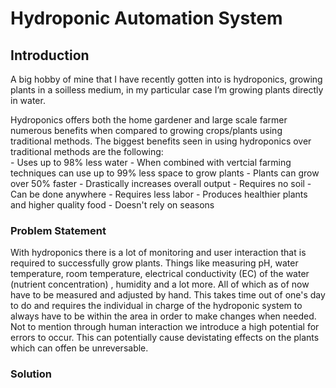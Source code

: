 # Hydroponic Automation System

## Introduction 

A big hobby of mine that I have recently gotten into is hydroponics, growing plants in a soilless medium, in my particular case I’m growing plants directly in water. 

Hydroponics offers both the home gardener and large scale farmer numerous benefits when compared to growing crops/plants using traditional methods.
The biggest benefits seen in using hydroponics over traditional methods are the following:</br>
    - Uses up to 98% less water
    - When combined with vertcial farming techniques can use up to 99% less space to grow plants
    - Plants can grow over 50% faster
    - Drastically increases overall output
    - Requires no soil
    - Can be done anywhere
    - Requires less labor
    - Produces healthier plants and higher quality food
    - Doesn't rely on seasons
    
 ### Problem Statement

With hydroponics there is a lot of monitoring and user interaction that is required to successfully grow plants. Things like measuring pH, water temperature, room temperature, electrical conductivity (EC) of the water (nutrient concentration) , humidity and a lot more. All of which as of now have to be measured and adjusted by hand. This takes time out of one's day to do and requires the individual in charge of the hydroponic system to always have to be within the area in order to make changes when needed. Not to mention through human interaction we introduce a high potential for errors to occur. This can potentially cause devistating effects on the plants which can offen be unreversable.

### Solution
